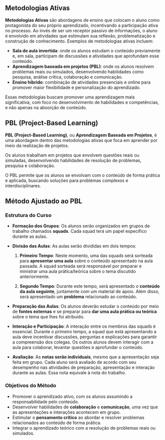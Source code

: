 ## Metodologias Ativas

**Metodologias Ativas** são abordagens de ensino que colocam o aluno como protagonista do seu próprio aprendizado, incentivando a participação ativa no processo. Ao invés de ser um receptor passivo de informações, o aluno é envolvido em atividades que estimulam sua reflexão, problematização e construção de conhecimento. Exemplos de metodologias ativas incluem:

- **Sala de aula invertida**: onde os alunos estudam o conteúdo previamente e, em sala, participam de discussões e atividades que aprofundam esse conteúdo.
- **Aprendizagem baseada em projetos (PBL)**: onde os alunos resolvem problemas reais ou simulados, desenvolvendo habilidades como pesquisa, análise crítica, colaboração e comunicação.
- **Ensino híbrido**: combinação de atividades presenciais e online para promover maior flexibilidade e personalização do aprendizado.

Essas metodologias buscam promover uma aprendizagem mais significativa, com foco no desenvolvimento de habilidades e competências, e não apenas na absorção de conteúdo.

## PBL (Project-Based Learning)

**PBL (Project-Based Learning)**, ou **Aprendizagem Baseada em Projetos**, é uma abordagem dentro das metodologias ativas que foca em aprender por meio da realização de projetos. 

Os alunos trabalham em projetos que envolvem questões reais ou simuladas, desenvolvendo habilidades de resolução de problemas, pesquisa e colaboração. 

O PBL permite que os alunos se envolvam com o conteúdo de forma prática e aplicada, buscando soluções para problemas complexos e interdisciplinares.

## Método Ajustado ao PBL

### Estrutura do Curso

- **Formação dos Grupos**: Os alunos serão organizados em grupos de trabalho chamados **squads**. Cada squad terá um papel específico durante as aulas.

- **Divisão das Aulas**: As aulas serão divididas em dois tempos:
  
  1. **Primeiro Tempo**: Neste momento, uma das squads será sorteada para **apresentar uma aula** sobre o conteúdo apresentado na aula passada. A squad sorteada será responsável por preparar e ministrar uma aula prática/teórica sobre o tema discutido anteriormente. 
  
  2. **Segundo Tempo**: Durante este tempo, será apresentado o **conteúdo da aula seguinte**, juntamente com um material de apoio. Além disso, será apresentado um **problema** relacionado ao conteúdo. 
  
- **Preparação das Aulas**: Os alunos deverão estudar o conteúdo por meio de **fontes externas** e se preparar para **dar uma aula prática ou teórica** sobre o tema que lhes foi atribuído.

- **Interação e Participação**: A interação entre os membros das squads é essencial. Durante o primeiro tempo, a squad que está apresentando a aula deve incentivar discussões, perguntas e explicações para garantir a compreensão dos colegas. Os outros alunos devem interagir com a aula para colaborar, levantar questões e aprofundar o conteúdo.

- **Avaliação**: As **notas serão individuais**, mesmo que a apresentação seja feita em grupo. Cada aluno será avaliado de acordo com seu desempenho nas atividades de preparação, apresentação e interação durante as aulas. Essa nota equivale à nota do trabalho.

### Objetivos do Método

- Promover o aprendizado ativo, com os alunos assumindo a responsabilidade pelo conteúdo.
- Desenvolver habilidades de **colaboração** e **comunicação**, uma vez que as apresentações e interações acontecem em grupo.
- Estimular o **pensamento crítico** ao abordar e resolver problemas relacionados ao conteúdo de forma prática.
- Integrar o aprendizado teórico com a resolução de problemas reais ou simulados.


